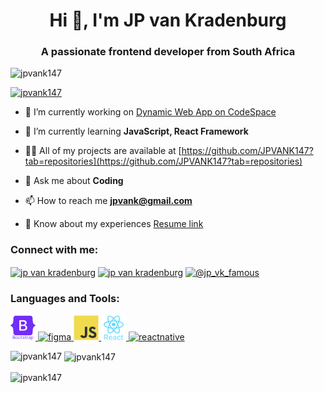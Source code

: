 <h1 align="center">Hi 👋, I'm JP van Kradenburg</h1>
<h3 align="center">A passionate frontend developer from South Africa</h3>

<p align="left"> <img src="https://komarev.com/ghpvc/?username=jpvank147&label=Profile%20views&color=0e75b6&style=flat" alt="jpvank147" /> </p>

<p align="left"> <a href="https://github.com/ryo-ma/github-profile-trophy"><img src="https://github-profile-trophy.vercel.app/?username=jpvank147" alt="jpvank147" /></a> </p>

- 🔭 I’m currently working on [Dynamic Web App on CodeSpace](GroupA_JPVANKRADENBURG_DWACapstone)

- 🌱 I’m currently learning **JavaScript, React Framework**

- 👨‍💻 All of my projects are available at [https://github.com/JPVANK147?tab=repositories](https://github.com/JPVANK147?tab=repositories)

- 💬 Ask me about **Coding**

- 📫 How to reach me **jpvank@gmail.com**

- 📄 Know about my experiences [Resume link](https://drive.google.com/drive/u/0/folders/1mT7iuT-kG3DQ-QAF8l_WRgjDZSrU3Fd7)

<h3 align="left">Connect with me:</h3>
<p align="left">
<a href="https://linkedin.com/in/jp van kradenburg" target="blank"><img align="center" src="https://raw.githubusercontent.com/rahuldkjain/github-profile-readme-generator/master/src/images/icons/Social/linked-in-alt.svg" alt="jp van kradenburg" height="30" width="40" /></a>
<a href="https://fb.com/jp van kradenburg" target="blank"><img align="center" src="https://raw.githubusercontent.com/rahuldkjain/github-profile-readme-generator/master/src/images/icons/Social/facebook.svg" alt="jp van kradenburg" height="30" width="40" /></a>
<a href="https://instagram.com/@jp_vk_famous" target="blank"><img align="center" src="https://raw.githubusercontent.com/rahuldkjain/github-profile-readme-generator/master/src/images/icons/Social/instagram.svg" alt="@jp_vk_famous" height="30" width="40" /></a>
</p>

<h3 align="left">Languages and Tools:</h3>
<p align="left"> <a href="https://getbootstrap.com" target="_blank" rel="noreferrer"> <img src="https://raw.githubusercontent.com/devicons/devicon/master/icons/bootstrap/bootstrap-plain-wordmark.svg" alt="bootstrap" width="40" height="40"/> </a> <a href="https://www.figma.com/" target="_blank" rel="noreferrer"> <img src="https://www.vectorlogo.zone/logos/figma/figma-icon.svg" alt="figma" width="40" height="40"/> </a> <a href="https://developer.mozilla.org/en-US/docs/Web/JavaScript" target="_blank" rel="noreferrer"> <img src="https://raw.githubusercontent.com/devicons/devicon/master/icons/javascript/javascript-original.svg" alt="javascript" width="40" height="40"/> </a> <a href="https://reactjs.org/" target="_blank" rel="noreferrer"> <img src="https://raw.githubusercontent.com/devicons/devicon/master/icons/react/react-original-wordmark.svg" alt="react" width="40" height="40"/> </a> <a href="https://reactnative.dev/" target="_blank" rel="noreferrer"> <img src="https://reactnative.dev/img/header_logo.svg" alt="reactnative" width="40" height="40"/> </a> </p>

<p><img align="left" src="https://github-readme-stats.vercel.app/api/top-langs?username=jpvank147&show_icons=true&locale=en&layout=compact" alt="jpvank147" /></p>

<p>&nbsp;<img align="center" src="https://github-readme-stats.vercel.app/api?username=jpvank147&show_icons=true&locale=en" alt="jpvank147" /></p>

<p><img align="center" src="https://github-readme-streak-stats.herokuapp.com/?user=jpvank147&" alt="jpvank147" /></p>


<!---
- 👋 Hi, I’m @JPVANK147
- 👀 I’m interested in ...
- 🌱 I’m currently learning ...
- 💞️ I’m looking to collaborate on ...
- 📫 How to reach me ...
- 😄 Pronouns: ...
- ⚡ Fun fact: ...
<!---

<!---
JPVANK147/JPVANK147 is a ✨ special ✨ repository because its `README.md` (this file) appears on your GitHub profile.
You can click the Preview link to take a look at your changes.
<!---

